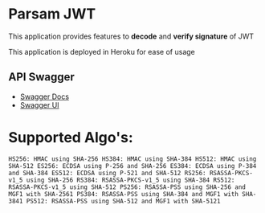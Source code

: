 # Parsam JWT

This application provides features to **decode** and **verify signature** of JWT

This application is deployed in Heroku for ease of usage

## API Swagger 
* [Swagger Docs](https://jwtdecoder.herokuapp.com/v2/api-docs)
* [Swagger UI](https://jwtdecoder.herokuapp.com/swagger-ui.html)

# Supported Algo's:
`HS256: HMAC using SHA-256
HS384: HMAC using SHA-384
HS512: HMAC using SHA-512
ES256: ECDSA using P-256 and SHA-256
ES384: ECDSA using P-384 and SHA-384
ES512: ECDSA using P-521 and SHA-512
RS256: RSASSA-PKCS-v1_5 using SHA-256
RS384: RSASSA-PKCS-v1_5 using SHA-384
RS512: RSASSA-PKCS-v1_5 using SHA-512
PS256: RSASSA-PSS using SHA-256 and MGF1 with SHA-2561
PS384: RSASSA-PSS using SHA-384 and MGF1 with SHA-3841
PS512: RSASSA-PSS using SHA-512 and MGF1 with SHA-5121`
